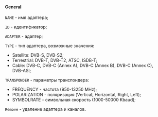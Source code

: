 #### General

`NAME` - имя адаптера;

`ID` - идентификатор;

`ADAPTER` - адаптер;

`TYPE` - тип адаптера, возможные значения:

   - Satellite: DVB-S, DVB-S2;  
   - Terrestrial: DVB-T, DVB-T2, ATSC, ISDB-T;  
   - Cable: DVB-C, DVB-C (Annex A), DVB-C (Annex B), DVB-C (Annex C), DVB-ASI;

`TRANSPONDER` - параметры транспондера:

   - FREQUENCY - частота (950-13250 MHz);  
   - POLARIZATION - поляризация (Vertical, Horizontal, Right, Left);  
   - SYMBOLRATE - символьная скорость (1000-50000 Kbaud);

`Remove` - удаление адаптера и каналов.
